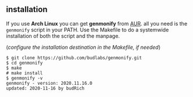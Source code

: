 ## installation

If you use **Arch Linux** you can get
**genmonify** from [AUR].   all you need is the
`genmonify` script in your PATH. Use the Makefile
to do a systemwide installation of both the script
and the manpage.  

(*configure the installation destination in the Makefile, if needed*)

```
$ git clone https://github.com/budlabs/genmonify.git
$ cd genmonify
$ make
# make install
$ genmonify -v
genmonify - version: 2020.11.16.0
updated: 2020-11-16 by budRich
```

[polify]: https://github.com/budlabs/polify
[genmon]: https://gitlab.xfce.org/panel-plugins/xfce4-genmon-plugin
[AUR]: https://aur.archlinux.org/packages/genmonify/

